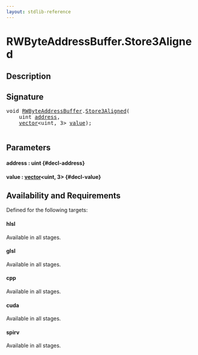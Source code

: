 ```yaml
---
layout: stdlib-reference
---
```


# RWByteAddressBuffer\.Store3Aligned

## Description





## Signature 

<pre>
void <a href="/stdlib-reference/types/RWByteAddressBuffer/index" class="code_type">RWByteAddressBuffer</a>.<a href="/stdlib-reference/types/RWByteAddressBuffer/Store3Aligned">Store3Aligned</a>(
    uint <a href="/stdlib-reference/types/RWByteAddressBuffer/Store3Aligned#decl-address" class="code_param">address</a>,
    <a href="/stdlib-reference/types/vector/index" class="code_type">vector</a>&lt;uint, 3&gt; <a href="/stdlib-reference/types/RWByteAddressBuffer/Store3Aligned#decl-value" class="code_param">value</a>);

</pre>

## Parameters

#### address  : uint {#decl-address}
#### value  : [vector](/stdlib-reference/types/vector/index)\<uint, 3\> {#decl-value}

## Availability and Requirements

Defined for the following targets:

#### hlsl
Available in all stages.

#### glsl
Available in all stages.

#### cpp
Available in all stages.

#### cuda
Available in all stages.

#### spirv
Available in all stages.



